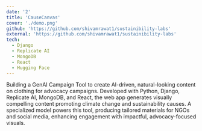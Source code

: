 ```yaml
---
date: '2'
title: 'CauseCanvas'
cover: './demo.png'
github: 'https://github.com/shivamrawat1/sustainibility-labs'
external: 'https://github.com/shivamrawat1/sustainibility-labs'
tech:
  - Django
  - Replicate AI
  - MongoDB
  - React
  - Hugging Face
---
```


Building a GenAI Campaign Tool to create AI-driven, natural-looking content on clothing for advocacy campaigns. Developed with Python, Django, Replicate AI, MongoDB, and React, the web app generates visually compelling content promoting climate change and sustainability causes. A specialized model powers this tool, producing tailored materials for NGOs and social media, enhancing engagement with impactful, advocacy-focused visuals.
